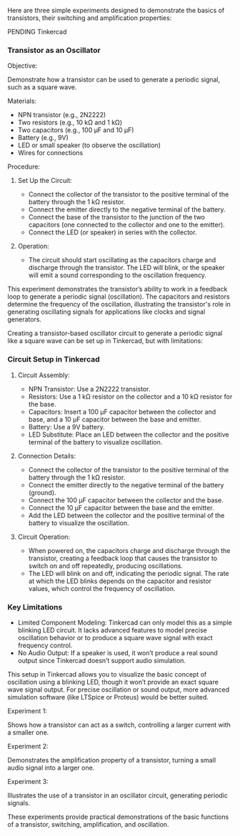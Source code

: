 Here are three simple experiments designed to demonstrate the basics of transistors,  their switching and amplification properties:

PENDING Tinkercad

### Transistor as an Oscillator

Objective:

Demonstrate how a transistor can be used to generate a periodic signal, such as a square wave.

Materials:

- NPN transistor (e.g., 2N2222)
- Two resistors (e.g., 10 kΩ and 1 kΩ)
- Two capacitors (e.g., 100 µF and 10 µF)
- Battery (e.g., 9V)
- LED or small speaker (to observe the oscillation)
- Wires for connections

Procedure:

1. Set Up the Circuit:

   - Connect the collector of the transistor to the positive terminal of the battery through the 1 kΩ resistor.
   - Connect the emitter directly to the negative terminal of the battery.
   - Connect the base of the transistor to the junction of the two capacitors (one connected to the collector and one to the emitter).
   - Connect the LED (or speaker) in series with the collector.

2. Operation:

   - The circuit should start oscillating as the capacitors charge and discharge through the transistor. The LED will blink, or the speaker will emit a sound corresponding to the oscillation frequency.

This experiment demonstrates the transistor’s ability to work in a feedback loop to generate a periodic signal (oscillation). The capacitors and resistors determine the frequency of the oscillation, illustrating the transistor's role in generating oscillating signals for applications like clocks and signal generators.

Creating a transistor-based oscillator circuit to generate a periodic signal like a square wave can be set up in Tinkercad, but with limitations:

### Circuit Setup in Tinkercad

1. Circuit Assembly:
   - NPN Transistor: Use a 2N2222 transistor.
   - Resistors: Use a 1 kΩ resistor on the collector and a 10 kΩ resistor for the base.
   - Capacitors: Insert a 100 µF capacitor between the collector and base, and a 10 µF capacitor between the base and emitter.
   - Battery: Use a 9V battery.
   - LED Substitute: Place an LED between the collector and the positive terminal of the battery to visualize oscillation.

2. Connection Details:
   - Connect the collector of the transistor to the positive terminal of the battery through the 1 kΩ resistor.
   - Connect the emitter directly to the negative terminal of the battery (ground).
   - Connect the 100 µF capacitor between the collector and the base.
   - Connect the 10 µF capacitor between the base and the emitter.
   - Add the LED between the collector and the positive terminal of the battery to visualize the oscillation.

3. Circuit Operation:
   - When powered on, the capacitors charge and discharge through the transistor, creating a feedback loop that causes the transistor to switch on and off repeatedly, producing oscillations.
   - The LED will blink on and off, indicating the periodic signal. The rate at which the LED blinks depends on the capacitor and resistor values, which control the frequency of oscillation.

### Key Limitations
- Limited Component Modeling: Tinkercad can only model this as a simple blinking LED circuit. It lacks advanced features to model precise oscillation behavior or to produce a square wave signal with exact frequency control.
- No Audio Output: If a speaker is used, it won’t produce a real sound output since Tinkercad doesn’t support audio simulation.

This setup in Tinkercad allows you to visualize the basic concept of oscillation using a blinking LED, though it won’t provide an exact square wave signal output. For precise oscillation or sound output, more advanced simulation software (like LTSpice or Proteus) would be better suited.

Experiment 1:

Shows how a transistor can act as a switch, controlling a larger current with a smaller one.

Experiment 2:

Demonstrates the amplification property of a transistor, turning a small audio signal into a larger one.

Experiment 3:

Illustrates the use of a transistor in an oscillator circuit, generating periodic signals.

These experiments provide practical demonstrations of the basic functions of a transistor, switching, amplification, and oscillation.

